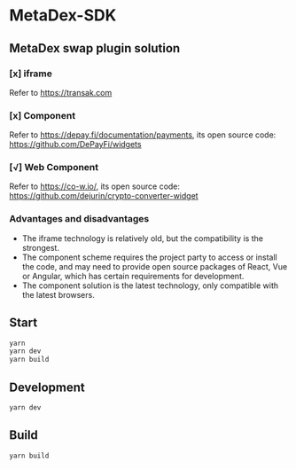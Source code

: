 # MetaDex-SDK

## MetaDex swap plugin solution

### [x] iframe

Refer to https://transak.com

### [x] Component

Refer to https://depay.fi/documentation/payments, its open source code: https://github.com/DePayFi/widgets


### [√] Web Component

Refer to https://co-w.io/, its open source code: https://github.com/dejurin/crypto-converter-widget

### Advantages and disadvantages

- The iframe technology is relatively old, but the compatibility is the strongest.
- The component scheme requires the project party to access or install the code, and may need to provide open source packages of React, Vue or Angular, which has certain requirements for development.
- The component solution is the latest technology, only compatible with the latest browsers.

## Start

```bash
yarn
yarn dev
yarn build
```

## Development

```bash
yarn dev
```

## Build

```bash
yarn build
```
